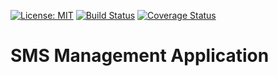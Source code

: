 [![License: MIT](https://img.shields.io/badge/License-MIT-yellow.svg)](https://opensource.org/licenses/MIT)
[![Build Status](https://travis-ci.com/benfluleck/sms-management-system.svg?branch=develop)](https://travis-ci.com/benfluleck/sms-management-system)
[![Coverage Status](https://coveralls.io/repos/github/benfluleck/sms-management-system/badge.svg?branch=feat-implement-contact-controller)](https://coveralls.io/github/benfluleck/sms-management-system?branch=feat-implement-contact-controller)


# SMS Management Application
